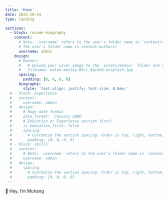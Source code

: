 ```yaml
---
title: 'Home'
date: 2023-10-24
type: landing

sections:
  - block: resume-biography
    content:  
      # Note: `username` refers to the user's folder name in `content/authors/`
      # The user's folder name in content/authors/
      username: admin
    design:
      # banner:
      #   # Upload your cover image to the `assets/media/` folder and reference it here
      #   filename: kalen-emsley-Bkci_8qcdvQ-unsplash.jpg
      spacing:
        padding: [0, 0, 0, 0]
      biography:
        style: 'text-align: justify; font-size: 0.8em;'
  # - block: experience
  #   content:
  #     username: admin
  #   design:
  #     # Hugo date format
  #     date_format: 'January 2006'
  #     # Education or Experience section first?
  #     is_education_first: false
  #     spacing:
  #       # Customize the section spacing. Order is top, right, bottom, left.
  #       padding: [0, 0, 0, 0]
  # - block: skills
  #   content:
  #     # Note: `username` refers to the user's folder name in `content/authors/`
  #     username: admin
  #   design:
  #     spacing:
  #       # Customize the section spacing. Order is top, right, bottom, left.
  #       padding: [0, 0, 0, 0]
---
```

👋 Hey, I’m Muhang